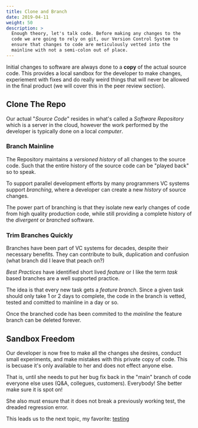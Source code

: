 ```yaml
---
title: Clone and Branch
date: 2019-04-11
weight: 50
description: >
  Enough theory, let's talk code. Before making any changes to the
  code we are going to rely on git, our Version Control System to
  ensure that changes to code are meticulously vetted into the
  mainline with not a semi-colon out of place.
---
```


Initial changes to software are always done to a **copy** of the
actual source code. This provides a local sandbox for the developer to
make changes, experiement with fixes and do really weird things
that will never be allowed in the final product (we will cover this in
the peer review section).

## Clone The Repo

Our actual "_Source Code_" resides in what's called a _Software
Repository_ which is a server in the cloud, however the work performed
by the developer is typically done on a local _computer_.

### Branch Mainline

The Repository maintains a _versioned history_ of all changes to the
source code. Such that the entire history of the source code can be
"played back" so to speak.

To support parallel development efforts by many programmers VC systems
support _branching_, where a developer can create a new _history_ of
source changes.

The power part of branching is that they isolate new early changes of
code from high quality production code, while still providing a
complete history of the _divergent_ or _branched_ software.

### Trim Branches Quickly

Branches have been part of VC systems for decades, despite their
necessary benefits. They can contribute to bulk, duplication and
confusion (what branch did I leave that peach on?)

_Best Practices_ have identified short lived _feature_ or I like the
term _task_ based branches are a well supported practice.

The idea is that every new task gets a _feature branch_. Since a given
task should only take 1 or 2 days to complete, the code in the branch
is vetted, tested and comitted to mainline in a day or so.

Once the branched code has been commited to the _mainline_ the feature
branch can be deleted forever.

## Sandbox Freedom

Our developer is now free to make all the changes she desires, 
conduct small experiments, and make mistakes with this private copy of
code. This is becuase it's only available to her and does not effect anyone
else. 

That is, until she needs to put her bug fix back in the "main" branch of code
everyone else uses (Q&A, collegues, customers). Everybody! She better
make sure it is spot on!

She also must ensure that it does not break a previously working test,
the dreaded regression error.

This leads us to the next topic, my favorite: [testing](/software/testing)
